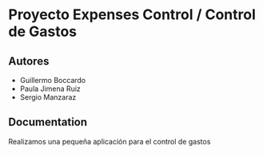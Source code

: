 
# Proyecto Expenses Control / Control de Gastos





## Autores

-  Guillermo Boccardo
-  Paula Jimena Ruiz
-  Sergio Manzaraz
## Documentation

Realizamos una pequeña aplicación para el control de gastos
